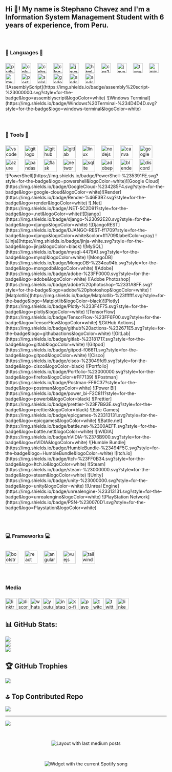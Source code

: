 <br> 

<h2 align="left">Hi 👋! My name is Stephano Chavez and I'm a Information System Management Student with 6 years of experience, from Peru.</h2>

###

<br>

<h3 align="left">💬 Languages 💬</h3>

###

<div align="left">
  <img src="https://cdn.jsdelivr.net/gh/devicons/devicon/icons/python/python-original.svg" height="30" alt="python logo"  />
  <img width="12" />
  <img src="https://cdn.jsdelivr.net/gh/devicons/devicon/icons/cplusplus/cplusplus-original.svg" height="30" alt="cplusplus logo"  />
  <img width="12" />
  <img src="https://cdn.jsdelivr.net/gh/devicons/devicon/icons/csharp/csharp-original.svg" height="30" alt="csharp logo"  />
  <img width="12" />
  <img src="https://cdn.jsdelivr.net/gh/devicons/devicon/icons/c/c-original.svg" height="30" alt="c logo"  />
  <img width="12" />
  <img src="https://cdn.jsdelivr.net/gh/devicons/devicon/icons/java/java-original.svg" height="30" alt="java logo"  />
  <img width="12" />
  <img src="https://cdn.jsdelivr.net/gh/devicons/devicon/icons/html5/html5-original.svg" height="30" alt="html5 logo"  />
  <img width="12" />
  <img src="https://cdn.jsdelivr.net/gh/devicons/devicon/icons/css3/css3-original.svg" height="30" alt="css3 logo"  />
  <img width="12" />
  <img src="https://cdn.jsdelivr.net/gh/devicons/devicon/icons/javascript/javascript-original.svg" height="30" alt="javascript logo"  />
  <img width="12" />
  <img src="https://cdn.jsdelivr.net/gh/devicons/devicon/icons/typescript/typescript-original.svg" height="30" alt="typescript logo"  />
  <img width="12" />
  <img src="https://cdn.jsdelivr.net/gh/devicons/devicon/icons/microsoftsqlserver/microsoftsqlserver-plain.svg" height="30" alt="microsoftsqlserver logo"  />
  <img width="12" />
  <img src="https://cdn.jsdelivr.net/gh/devicons/devicon/icons/mysql/mysql-original.svg" height="30" alt="mysql logo"  />
  <img width="12" />
  <img src="https://cdn.jsdelivr.net/gh/devicons/devicon/icons/postgresql/postgresql-original.svg" height="30" alt="postgresql logo"  />
  <img width="12" />
  <img src="https://cdn.jsdelivr.net/gh/devicons/devicon/icons/sqlalchemy/sqlalchemy-original.svg" height="30" alt="sqlalchemy logo"  />
  <img width="12" />
  <img src="https://cdn.jsdelivr.net/gh/devicons/devicon/icons/godot/godot-original.svg" height="30" alt="godot logo"  />
  <img width="12" />
  <img src="https://cdn.jsdelivr.net/gh/devicons/devicon/icons/android/android-original.svg" height="30" alt="android logo"  />
  <img width="12" />
  <img src="https://cdn.jsdelivr.net/gh/devicons/devicon/icons/androidstudio/androidstudio-original.svg" height="30" alt="androidstudio logo"  />
  
</div>
![AssemblyScript](https://img.shields.io/badge/assembly%20script-%23000000.svg?style=for-the-badge&logo=assemblyscript&logoColor=white) ![Windows Terminal](https://img.shields.io/badge/Windows%20Terminal-%234D4D4D.svg?style=for-the-badge&logo=windows-terminal&logoColor=white) 

###

<br>

<h3 align="left">🔧 Tools 🔧</h3>

###

<div align="left">
  <img src="https://cdn.jsdelivr.net/gh/devicons/devicon/icons/vscode/vscode-original.svg" height="40" alt="vscode logo"  />
  <img width="12" />
  <img src="https://cdn.jsdelivr.net/gh/devicons/devicon/icons/git/git-original.svg" height="40" alt="git logo"  />
  <img width="12" />
  <img src="https://cdn.jsdelivr.net/gh/devicons/devicon/icons/github/github-original.svg" height="40" alt="github logo"  />
  <img width="12" />
  <img src="https://cdn.jsdelivr.net/gh/devicons/devicon/icons/gitlab/gitlab-original.svg" height="40" alt="gitlab logo"  />
  <img width="12" />
  <img src="https://cdn.jsdelivr.net/gh/devicons/devicon/icons/linux/linux-original.svg" height="40" alt="linux logo"  />
  <img width="12" />
  <img src="https://cdn.jsdelivr.net/gh/devicons/devicon/icons/nodejs/nodejs-original.svg" height="40" alt="nodejs logo"  />
  <img width="12" />
  <img src="https://cdn.jsdelivr.net/gh/devicons/devicon/icons/canva/canva-original.svg" height="40" alt="canva logo"  />
  <img width="12" />
  <img src="https://cdn.jsdelivr.net/gh/devicons/devicon/icons/googlecloud/googlecloud-original.svg" height="40" alt="googlecloud logo"  />
  <img width="12" />
  <img src="https://cdn.jsdelivr.net/gh/devicons/devicon/icons/azure/azure-original.svg" height="40" alt="azure logo"  />
  <img width="12" />
  <img src="https://cdn.jsdelivr.net/gh/devicons/devicon/icons/pandas/pandas-original.svg" height="40" alt="pandas logo"  />
  <img width="12" />
  <img src="https://cdn.jsdelivr.net/gh/devicons/devicon/icons/flask/flask-original.svg" height="40" alt="flask logo"  />
  <img width="12" />
  <img src="https://cdn.jsdelivr.net/gh/devicons/devicon/icons/networkx/networkx-original.svg" height="40" alt="networkx logo"  />
  <img width="12" />
  <img src="https://cdn.jsdelivr.net/gh/devicons/devicon/icons/sqlite/sqlite-original.svg" height="40" alt="sqlite logo"  />
  <img width="12" />
  <img src="https://cdn.simpleicons.org/adobephotoshop/31A8FF" height="40" alt="adobephotoshop logo"  />
  <img width="12" />
  <img src="https://cdn.simpleicons.org/blender/F5792A" height="40" alt="blender logo"  />
  <img width="12" />
  <img src="https://cdn.simpleicons.org/discord/5865F2" height="40" alt="discord logo"  />
</div>
![PowerShell](https://img.shields.io/badge/PowerShell-%235391FE.svg?style=for-the-badge&logo=powershell&logoColor=white)![Google Cloud](https://img.shields.io/badge/GoogleCloud-%234285F4.svg?style=for-the-badge&logo=google-cloud&logoColor=white)![Render](https://img.shields.io/badge/Render-%46E3B7.svg?style=for-the-badge&logo=render&logoColor=white) ![.Net](https://img.shields.io/badge/.NET-5C2D91?style=for-the-badge&logo=.net&logoColor=white)![Django](https://img.shields.io/badge/django-%23092E20.svg?style=for-the-badge&logo=django&logoColor=white) ![DjangoREST](https://img.shields.io/badge/DJANGO-REST-ff1709?style=for-the-badge&logo=django&logoColor=white&color=ff1709&labelColor=gray) ![Jinja](https://img.shields.io/badge/jinja-white.svg?style=for-the-badge&logo=jinja&logoColor=black) ![MySQL](https://img.shields.io/badge/mysql-4479A1.svg?style=for-the-badge&logo=mysql&logoColor=white) ![MongoDB](https://img.shields.io/badge/MongoDB-%234ea94b.svg?style=for-the-badge&logo=mongodb&logoColor=white) ![Adobe](https://img.shields.io/badge/adobe-%23FF0000.svg?style=for-the-badge&logo=adobe&logoColor=white) ![Adobe Photoshop](https://img.shields.io/badge/adobe%20photoshop-%2331A8FF.svg?style=for-the-badge&logo=adobe%20photoshop&logoColor=white) ![Matplotlib](https://img.shields.io/badge/Matplotlib-%23ffffff.svg?style=for-the-badge&logo=Matplotlib&logoColor=black)![Plotly](https://img.shields.io/badge/Plotly-%233F4F75.svg?style=for-the-badge&logo=plotly&logoColor=white) ![TensorFlow](https://img.shields.io/badge/TensorFlow-%23FF6F00.svg?style=for-the-badge&logo=TensorFlow&logoColor=white) ![GitHub Actions](https://img.shields.io/badge/github%20actions-%232671E5.svg?style=for-the-badge&logo=githubactions&logoColor=white) ![GitLab](https://img.shields.io/badge/gitlab-%23181717.svg?style=for-the-badge&logo=gitlab&logoColor=white) ![Gitpod](https://img.shields.io/badge/gitpod-f06611.svg?style=for-the-badge&logo=gitpod&logoColor=white) ![Cisco](https://img.shields.io/badge/cisco-%23049fd9.svg?style=for-the-badge&logo=cisco&logoColor=black) ![Portfolio](https://img.shields.io/badge/Portfolio-%23000000.svg?style=for-the-badge&logo=firefox&logoColor=#FF7139) ![Postman](https://img.shields.io/badge/Postman-FF6C37?style=for-the-badge&logo=postman&logoColor=white) ![Power Bi](https://img.shields.io/badge/power_bi-F2C811?style=for-the-badge&logo=powerbi&logoColor=black) ![Prettier](https://img.shields.io/badge/prettier-%23F7B93E.svg?style=for-the-badge&logo=prettier&logoColor=black) ![Epic Games](https://img.shields.io/badge/epicgames-%23313131.svg?style=for-the-badge&logo=epicgames&logoColor=white) ![Battle.net](https://img.shields.io/badge/battle.net-%2300AEFF.svg?style=for-the-badge&logo=battle.net&logoColor=white) ![nVIDIA](https://img.shields.io/badge/nVIDIA-%2376B900.svg?style=for-the-badge&logo=nVIDIA&logoColor=white) ![Humble Bundle](https://img.shields.io/badge/HumbleBundle-%23494F5C.svg?style=for-the-badge&logo=HumbleBundle&logoColor=white) ![Itch.io](https://img.shields.io/badge/Itch-%23FF0B34.svg?style=for-the-badge&logo=Itch.io&logoColor=white) ![Steam](https://img.shields.io/badge/steam-%23000000.svg?style=for-the-badge&logo=steam&logoColor=white) ![Unity](https://img.shields.io/badge/unity-%23000000.svg?style=for-the-badge&logo=unity&logoColor=white) ![Unreal Engine](https://img.shields.io/badge/unrealengine-%23313131.svg?style=for-the-badge&logo=unrealengine&logoColor=white) ![PlayStation Network](https://img.shields.io/badge/PSN-%230070D1.svg?style=for-the-badge&logo=Playstation&logoColor=white)

##

<br>

<h3 align="left">💻 Frameworks  💻</h3>

##

<div align="left">
  <img src="https://cdn.jsdelivr.net/gh/devicons/devicon/icons/bootstrap/bootstrap-original.svg" height="40" alt="bootstrap logo"  />
  <img width="12" />
  <img src="https://cdn.jsdelivr.net/gh/devicons/devicon/icons/react/react-original.svg" height="40" alt="react logo"  />
  <img width="12" />
  <img src="https://cdn.jsdelivr.net/gh/devicons/devicon/icons/angularjs/angularjs-original.svg" height="40" alt="angularjs logo"  />
  <img width="12" />
  <img src="https://cdn.jsdelivr.net/gh/devicons/devicon/icons/vuejs/vuejs-original.svg" height="40" alt="vuejs logo"  />
  <img width="12" />
  <img src="https://cdn.jsdelivr.net/gh/devicons/devicon/icons/tailwindcss/tailwindcss-original-wordmark.svg" height="40" alt="tailwindcss logo"  />
</div>

###

<br>

<h3 align="left">Media</h3>

###

<div align="left">
  <a href="https://linktr.ee/darkas_overgold" target="_blank">
    <img src="https://img.shields.io/static/v1?message=Darkas%20Overgold&logo=linktree&label=About%20me&color=1de9b6&logoColor=white&labelColor=&style=for-the-badge" height="35" alt="linktree logo"  />
  </a>
  <a href="https://discord.com/users/"1c07914389250b..." target="_blank">
    <img src="https://img.shields.io/static/v1?message=dev.darkas.me&logo=discord&label=&color=7289DA&logoColor=white&labelColor=&style=for-the-badge" height="35" alt="discord logo"  />
  </a>
  <a href="https://wa.me/message/RK4A4OUXMDS7G1" target="_blank">
    <img src="https://img.shields.io/static/v1?message=910030901&logo=whatsapp&label=+51&color=25D366&logoColor=white&labelColor=&style=for-the-badge" height="35" alt="whatsapp logo"  />
  </a>
  <a href="https://youtube.com/@darkas_goldenvox?si=cW8HlLnrTiDhjcZU" target="_blank">
    <img src="https://img.shields.io/static/v1?message=Stephano&logo=youtube&label=Software%20Engineering%20PhD%20Adventure&color=FF0000&logoColor=white&labelColor=&style=for-the-badge" height="35" alt="youtube logo"  />
  </a>
  <a href="https://www.instagram.com/darkas_vox_ch/" target="_blank">
    <img src="https://img.shields.io/static/v1?message=darkas_vox_ch&logo=instagram&label=&color=E4405F&logoColor=white&labelColor=&style=for-the-badge" height="35" alt="instagram logo"  />
  </a>
  <a href="https://ko-fi.com/darkas_overgold" target="_blank">
    <img src="https://img.shields.io/static/v1?message=Buy%20me%20a%20girlfriend&logo=ko-fi&label=Comms%20open&color=F16061&logoColor=white&labelColor=&style=for-the-badge" height="35" alt="ko-fi logo"  />
  </a>
  <a href="https://www.paypal.me/DarkasOvergold" target="_blank">
    <img src="https://img.shields.io/static/v1?message=Manuel%20Chavez%20Anton&logo=paypal&label=Tips&color=00457C&logoColor=white&labelColor=&style=for-the-badge" height="35" alt="paypal logo"  />
  </a>
  <a href="https://m.twitch.tv/darkas_overgold" target="_blank">
    <img src="https://img.shields.io/static/v1?message=Darkas_Overgold&logo=twitch&label=Streams%20at&color=9146FF&logoColor=white&labelColor=&style=for-the-badge" height="35" alt="twitch logo"  />
  </a>
  <a href="https://x.com/Stephano113975" target="_blank">
    <img src="https://img.shields.io/static/v1?message=Twitter&logo=twitter&label=NSFW&color=1DA1F2&logoColor=white&labelColor=&style=for-the-badge" height="35" alt="twitter logo"  />
  </a>
  <a href="https://www.linkedin.com/in/darkas/" target="_blank">
    <img src="https://img.shields.io/static/v1?message=Manuel%20Stephano%20Chavez%20Anton&logo=linkedin&label=Certificates%20at&color=0077B5&logoColor=white&labelColor=&style=for-the-badge" height="35" alt="linkedin logo"  />
  </a>
</div>

##

## 📊 GitHub Stats:
![](https://github-readme-stats.vercel.app/api?username=Darkas-Overgold&theme=dark&hide_border=false&include_all_commits=true&count_private=true)<br/>
![](https://github-readme-streak-stats.herokuapp.com/?user=Darkas-Overgold&theme=dark&hide_border=false)<br/>
![](https://github-readme-stats.vercel.app/api/top-langs/?username=Darkas-Overgold&theme=dark&hide_border=false&include_all_commits=true&count_private=true&layout=compact)

## 🏆 GitHub Trophies
![](https://github-profile-trophy.vercel.app/?username=Darkas-Overgold&theme=neon&no-frame=false&no-bg=false&margin-w=4)

## 🔝 Top Contributed Repo
![](https://github-contributor-stats.vercel.app/api?username=Darkas-Overgold&limit=5&theme=nightowl&combine_all_yearly_contributions=true)

---
[![](https://visitcount.itsvg.in/api?id=Darkas-Overgold&icon=2&color=6)](https://visitcount.itsvg.in)

##

<br>

<div align="center">
  <img src="https://github-read-medium-git-main.pahlevikun.vercel.app/latest?limit=4&username=manuelstephanochavez&theme=dark" alt="Layout with last medium posts"  />
</div>

##

<br>

<div align="center">
  <img src="https://spotify-recently-played-readme.vercel.app/api?user=31sqjnud6eo52nwzyrr5o75wb63m&unique={true|1|on|yes}?theme=dark&scan=true&spin=true&rainbow=true" alt="Widget with the current Spotify song"  />
</div>
